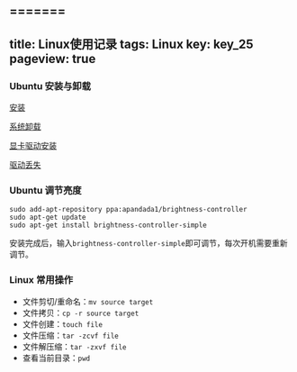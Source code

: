 
=======
---
title: Linux使用记录
tags: Linux
key: key_25
pageview: true
---

### Ubuntu 安装与卸载

[安装](https://www.cnblogs.com/masbay/p/11627727.html)

[系统卸载](https://blog.csdn.net/guikunchen/article/details/88077330)

[显卡驱动安装](https://blog.csdn.net/BigData_Mining/article/details/99670642)

[驱动丢失](https://www.e-learn.cn/content/qita/2325924)


### Ubuntu 调节亮度

```
sudo add-apt-repository ppa:apandada1/brightness-controller
sudo apt-get update
sudo apt-get install brightness-controller-simple
```

安装完成后，输入`brightness-controller-simple`即可调节，每次开机需要重新调节。

### Linux 常用操作

- 文件剪切/重命名：`mv source target`
- 文件拷贝：`cp -r source target`
- 文件创建：`touch file`
- 文件压缩：`tar -zcvf file`
- 文件解压缩：`tar -zxvf file`
- 查看当前目录：`pwd`
